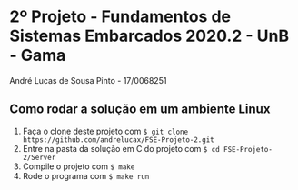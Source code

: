 2º Projeto - Fundamentos de Sistemas Embarcados 2020.2 - UnB - Gama
=========================
André Lucas de Sousa Pinto - 17/0068251

## Como rodar a solução em um ambiente Linux

1. Faça o clone deste projeto com ```$ git clone https://github.com/andrelucax/FSE-Projeto-2.git```
2. Entre na pasta da solução em C do projeto com ```$ cd FSE-Projeto-2/Server```
3. Compile o projeto com ```$ make```
4. Rode o programa com ```$ make run```